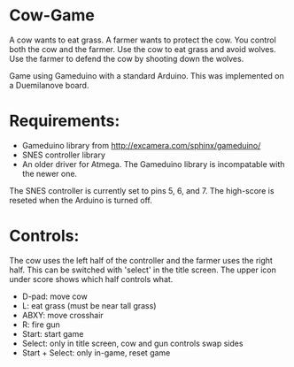 # Cow-Game
A cow wants to eat grass. A farmer wants to protect the cow. You control both the cow and the farmer. Use the cow to eat grass and avoid wolves. Use the farmer to defend the cow by shooting down the wolves.

Game using Gameduino with a standard Arduino. This was implemented on a Duemilanove board.

# Requirements:

* Gameduino library from http://excamera.com/sphinx/gameduino/
* SNES controller library
* An older driver for Atmega. The Gameduino library is incompatable with the newer one.
  
The SNES controller is currently set to pins 5, 6, and 7.
The high-score is reseted when the Arduino is turned off.

# Controls:

The cow uses the left half of the controller and the farmer uses the right half. This can be switched with 'select' in the title screen. The upper icon under score shows which half controls what.

* D-pad: move cow
* L: eat grass (must be near tall grass)
* ABXY: move crosshair
* R: fire gun
* Start: start game
* Select: only in title screen, cow and gun controls swap sides
* Start + Select: only in-game, reset game
